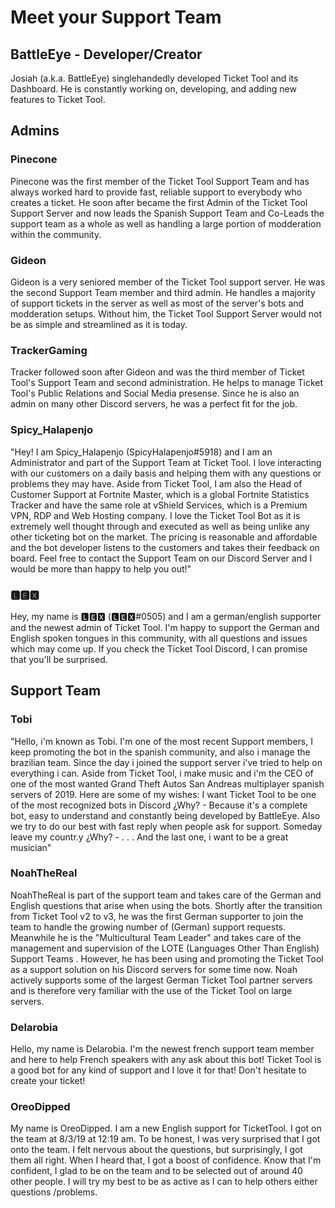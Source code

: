 # Meet your Support Team

## BattleEye - Developer/Creator
Josiah (a.k.a. BattleEye) singlehandedly developed Ticket Tool and its Dashboard.  He is constantly working on, developing, and adding new features to Ticket Tool.

## Admins
### Pinecone
Pinecone was the first member of the Ticket Tool Support Team and has always worked hard to provide fast, reliable support to everybody who creates a ticket.  He soon after became the first Admin of the Ticket Tool Support Server and now leads the Spanish Support Team and Co-Leads the support team as a whole as well as handling a large portion of modderation within the community.

### Gideon
Gideon is a very seniored member of the Ticket Tool support server.  He was the second Support Team member and third admin.  He handles a majority of support tickets in the server as well as most of the server's bots and modderation setups.  Without him, the Ticket Tool Support Server would not be as simple and streamlined as it is today.

### TrackerGaming
Tracker followed soon after Gideon and was the third member of Ticket Tool's Support Team and second administration. He helps to manage Ticket Tool's Public Relations and Social Media presense.  Since he is also an admin on many other Discord servers, he was a perfect fit for the job.

### Spicy_Halapenjo
"Hey! I am Spicy_Halapenjo (SpicyHalapenjo#5918) and I am an Administrator and part of the Support Team at Ticket Tool. I love interacting with our customers on a daily basis and helping them with any questions or problems they may have. Aside from Ticket Tool, I am also the Head of Customer Support at Fortnite Master, which is a global Fortnite Statistics Tracker and have the same role at vShield Services, which is a Premium VPN, RDP and Web Hosting company. I love the Ticket Tool Bot as it is extremely well thought through and executed as well as being unlike any other ticketing bot on the market. The pricing is reasonable and affordable and the bot developer listens to the customers and takes their feedback on board. Feel free to contact the Support Team on our Discord Server and I would be more than happy to help you out!"

### 🅻🅴🆇
Hey, my name is 🅻🅴🆇 (🅻🅴🆇#0505) and I am a german/english supporter and the newest admin of Ticket Tool.  I'm happy to support the German and English spoken tongues in this community, with all questions and issues which may come up.  If you check the Ticket Tool Discord, I can promise that you'll be surprised.

## Support Team
### Tobi
"Hello, i'm known as Tobi. I'm one of the most recent Support members, I keep promoting the bot in the spanish community, and also i manage the brazilian team. Since the day i joined the support server i've tried to help on everything i can. Aside from Ticket Tool, i make music and i'm the CEO of one of the most wanted Grand Theft Autos San Andreas multiplayer spanish servers of 2019. Here are some of my wishes:
I want Ticket Tool to be one of the most recognized bots in Discord ¿Why? - Because it's a complete bot, easy to understand and constantly being developed by BattleEye. Also we try to do our best with fast reply when people ask for support.
Someday leave my countr.y ¿Why? - . . .
And the last one, i want to be a great musician"

### NoahTheReal
NoahTheReal is part of the support team and takes care of the German and English questions that arise when using the bots. Shortly after the transition from Ticket Tool v2 to v3, he was the first German supporter to join the team to handle the growing number of (German) support requests. Meanwhile he is the "Multicultural Team Leader" and takes care of the management and supervision of the LOTE (Languages Other Than English) Support Teams . However, he has been using and promoting the Ticket Tool as a support solution on his Discord servers for some time now.  Noah actively supports some of the largest German Ticket Tool partner servers and is therefore very familiar with the use of the Ticket Tool on large servers. 

### Delarobia
Hello, my name is Delarobia.  I'm the newest french support team member and here to help French speakers with any ask about this bot!  Ticket Tool is a good bot for any kind of support and I love it for that!  Don't hesitate to create your ticket!

### OreoDipped
My name is OreoDipped.  I am a new English support for TicketTool.  I got on the team at 8/3/19 at 12:19 am. To be honest, I was very surprised that I got onto the team.  I felt nervous about the questions, but surprisingly, I got them all right.  When I heard that, I got a boost of confidence.  Know that I'm confident, I glad to be on the team and to be selected out of around 40 other people.  I will try my best to be as active as I can to help others either questions /problems.
